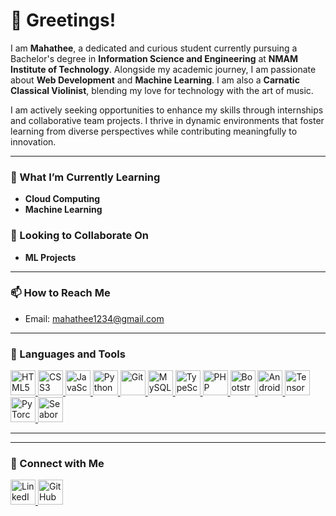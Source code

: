 # 👋 Greetings!

I am **Mahathee**, a dedicated and curious student currently pursuing a Bachelor's degree in **Information Science and Engineering** at **NMAM Institute of Technology**. Alongside my academic journey, I am passionate about **Web Development** and **Machine Learning**. I am also a **Carnatic Classical Violinist**, blending my love for technology with the art of music.

I am actively seeking opportunities to enhance my skills through internships and collaborative team projects. I thrive in dynamic environments that foster learning from diverse perspectives while contributing meaningfully to innovation.

---

### 🌱 What I’m Currently Learning
- **Cloud Computing**
- **Machine Learning**

### 👯 Looking to Collaborate On
- **ML  Projects**

---

### 📫 How to Reach Me
- Email: [mahathee1234@gmail.com](mailto:mahathee1234@gmail.com)

---

### 🌟 Languages and Tools
<p align="left">  
  <a href="https://developer.mozilla.org/en/docs/Web/HTML" target="_blank">  
    <img src="https://cdn.jsdelivr.net/gh/devicons/devicon/icons/html5/html5-original.svg" alt="HTML5" width="40" height="40"/>  
  </a>  
  <a href="https://www.w3schools.com/css/" target="_blank">  
    <img src="https://cdn.jsdelivr.net/gh/devicons/devicon/icons/css3/css3-original.svg" alt="CSS3" width="40" height="40"/>  
  </a>  
  <a href="https://www.javascript.com/" target="_blank">  
    <img src="https://cdn.jsdelivr.net/gh/devicons/devicon/icons/javascript/javascript-original.svg" alt="JavaScript" width="40" height="40"/>  
  </a>  
  <a href="https://www.python.org/" target="_blank">  
    <img src="https://cdn.jsdelivr.net/gh/devicons/devicon/icons/python/python-original.svg" alt="Python" width="40" height="40"/>  
  </a>  
  <a href="https://git-scm.com/" target="_blank">  
    <img src="https://cdn.jsdelivr.net/gh/devicons/devicon/icons/git/git-original.svg" alt="Git" width="40" height="40"/>  
  </a>  
  <a href="https://www.mysql.com/" target="_blank">  
    <img src="https://cdn.jsdelivr.net/gh/devicons/devicon/icons/mysql/mysql-original.svg" alt="MySQL" width="40" height="40"/>  
  </a> 
  <a href="https://www.typescriptlang.org/" target="_blank">  
    <img src="https://cdn.jsdelivr.net/gh/devicons/devicon/icons/typescript/typescript-original.svg" alt="TypeScript" width="40" height="40"/>  
  </a>  
  <a href="https://www.php.net/" target="_blank">  
    <img src="https://cdn.jsdelivr.net/gh/devicons/devicon/icons/php/php-original.svg" alt="PHP" width="40" height="40"/>  
  </a>  
  <a href="https://getbootstrap.com/" target="_blank">  
    <img src="https://cdn.jsdelivr.net/gh/devicons/devicon/icons/bootstrap/bootstrap-original.svg" alt="Bootstrap" width="40" height="40"/>  
  </a>  
  <a href="https://developer.android.com/" target="_blank">  
    <img src="https://cdn.jsdelivr.net/gh/devicons/devicon/icons/android/android-original.svg" alt="Android" width="40" height="40"/>  
  </a>  
  <a href="https://www.tensorflow.org/" target="_blank">  
    <img src="https://cdn.jsdelivr.net/gh/devicons/devicon/icons/tensorflow/tensorflow-original.svg" alt="TensorFlow" width="40" height="40"/>  
  </a>  
  <a href="https://pytorch.org/" target="_blank">  
    <img src="https://cdn.jsdelivr.net/gh/devicons/devicon/icons/pytorch/pytorch-original.svg" alt="PyTorch" width="40" height="40"/>  
  </a>  
  <a href="https://seaborn.pydata.org/" target="_blank">  
    <img src="https://seaborn.pydata.org/_static/logo-wide-lightbg.svg" alt="Seaborn" width="40" height="40"/>  
  </a>  
</p>

---



---

### 🤝 Connect with Me
<p align="left">
  <a href="https://www.linkedin.com/in/mahathee-k-556927249/" target="_blank">  
    <img src="https://cdn.jsdelivr.net/gh/devicons/devicon/icons/linkedin/linkedin-original.svg" alt="LinkedIn" width="40" height="40"/>
  </a>
  <a href="https://github.com/mahathee24" target="_blank">  
    <img src="https://cdn.jsdelivr.net/gh/devicons/devicon/icons/github/github-original.svg" alt="GitHub" width="40" height="40"/>  
  </a>  
</p>
